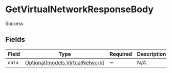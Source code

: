 # GetVirtualNetworkResponseBody

Success


## Fields

| Field                                                          | Type                                                           | Required                                                       | Description                                                    |
| -------------------------------------------------------------- | -------------------------------------------------------------- | -------------------------------------------------------------- | -------------------------------------------------------------- |
| `data`                                                         | [Optional[models.VirtualNetwork]](../models/virtualnetwork.md) | :heavy_minus_sign:                                             | N/A                                                            |